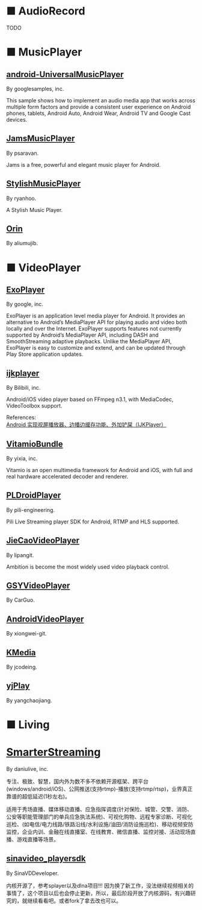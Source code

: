 # ■ AudioRecord

TODO

# ■ MusicPlayer

## [android-UniversalMusicPlayer](https://github.com/googlesamples/android-UniversalMusicPlayer)

By googlesamples, inc.

This sample shows how to implement an audio media app that works across multiple form factors and provide a consistent user experience on Android phones, tablets, Android Auto, Android Wear, Android TV and Google Cast devices.

## [JamsMusicPlayer](https://github.com/psaravan/JamsMusicPlayer)

By psaravan.

Jams is a free, powerful and elegant music player for Android. 

## [StylishMusicPlayer](https://github.com/ryanhoo/StylishMusicPlayer)

By ryanhoo.

A Stylish Music Player.

## [Orin](https://github.com/aliumujib/Orin)

By aliumujib.


# ■ VideoPlayer

## [ExoPlayer](https://github.com/google/ExoPlayer)

By google, inc.

ExoPlayer is an application level media player for Android. It provides an alternative to Android’s MediaPlayer API for playing audio and video both locally and over the Internet. ExoPlayer supports features not currently supported by Android’s MediaPlayer API, including DASH and SmoothStreaming adaptive playbacks. Unlike the MediaPlayer API, ExoPlayer is easy to customize and extend, and can be updated through Play Store application updates.

## [ijkplayer](https://github.com/Bilibili/ijkplayer)

By Bilibili, inc.

Android/iOS video player based on FFmpeg n3.1, with MediaCodec, VideoToolbox support.

References: [Android 实现视屏播放器、边播边缓存功能、外加铲屎（IJKPlayer）](http://www.jianshu.com/p/9fe377dd9750)

## [VitamioBundle](https://github.com/yixia/VitamioBundle)

By yixia, inc.

Vitamio is an open multimedia framework for Android and iOS, with full and real hardware accelerated decoder and renderer.

## [PLDroidPlayer](https://github.com/pili-engineering/PLDroidPlayer)

By pili-engineering.

Pili Live Streaming player SDK for Android, RTMP and HLS supported.

## [JieCaoVideoPlayer](https://github.com/lipangit/JieCaoVideoPlayer)

By lipangit.

Ambition is become the most widely used video playback control.

## [GSYVideoPlayer](https://github.com/CarGuo/GSYVideoPlayer)

By CarGuo.

## [AndroidVideoPlayer](https://github.com/xiongwei-git/AndroidVideoPlayer)

By xiongwei-git.

## [KMedia](https://github.com/jcodeing/KMedia)

By jcodeing.

## [yjPlay](https://github.com/yangchaojiang/yjPlay)

By yangchaojiang.

# ■ Living

# [SmarterStreaming](https://github.com/daniulive/SmarterStreaming)

By daniulive, inc.

专注、极致、智慧，国内外为数不多不依赖开源框架、跨平台(windows/android/iOS)、公网推送(支持rtmp)-播放(支持rtmp/rtsp)，业界真正靠谱的超低延迟(1秒左右)。

适用于秀场直播、媒体移动直播、应急指挥调度(针对保险、城管、交警、消防、公安等职能管理部门的单兵应急执法系统)、可视化购物、远程专家诊断、可视化巡检、(如电信/电力线路/铁路沿线/水利设施/油田/消防设施巡检)、移动视频安防监控，企业内训、金融在线直播室、在线教育、微信直播、监控对接、活动现场直播、游戏直播等场景。

## [sinavideo_playersdk](https://github.com/SinaVDDeveloper/sinavideo_playersdk)

By SinaVDDeveloper.

内核开源了，参考splayer以及dlna项目!!! 因为换了新工作，没法继续视频相关的事情了，这个项目以后也会停止更新，所以，最后阶段开放了内核源码，有兴趣研究的，就继续看看吧。或者fork了拿去改也可以。
